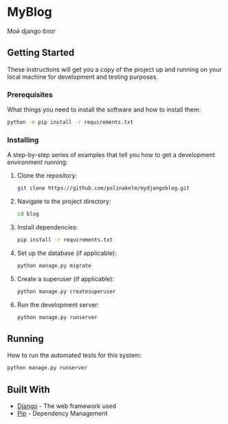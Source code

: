 # MyBlog

Мой django блог

## Getting Started

These instructions will get you a copy of the project up and running on your local machine for development and testing purposes.

### Prerequisites

What things you need to install the software and how to install them:

```bash
python -m pip install -r requirements.txt
```

### Installing

A step-by-step series of examples that tell you how to get a development environment running:

1. Clone the repository:
   ```bash
   git clone https://github.com/polinakelm/mydjangoblog.git
   ```
2. Navigate to the project directory:
   ```bash
   cd blog
   ```
3. Install dependencies:
   ```bash
   pip install -r requirements.txt
   ```
4. Set up the database (if applicable):
   ```bash
   python manage.py migrate
   ```
5. Create a superuser (if applicable):
   ```bash
   python manage.py createsuperuser
   ```
6. Run the development server:
   ```bash
   python manage.py runserver
   ```

## Running

How to run the automated tests for this system:

```bash
python manage.py runserver
```

## Built With

* [Django](https://www.djangoproject.com/) - The web framework used
* [Pip](https://pip.pypa.io/en/stable/) - Dependency Management



